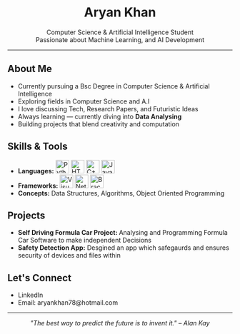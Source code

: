 <h1 align="center"> Aryan Khan</h1>
<p align="center">
    Computer Science & Artificial Intelligence Student <br>
    Passionate about Machine Learning, and AI Development 
</p>

<hr>

<h2> About Me</h2>
<ul>
  <li> Currently pursuing a Bsc Degree in Computer Science & Artificial Intelligence</li>
  <li> Exploring fields in Computer Science and A.I</li>
  <li> I love discussing Tech, Research Papers, and Futuristic Ideas</li>
  <li> Always learning — currently diving into <strong>Data Analysing </strong></li>
  <li> Building projects that blend creativity and computation</li>
</ul>

<h2>Skills & Tools</h2>
<ul>
  <li><strong>Languages:</strong>
    <img src="https://cdn.jsdelivr.net/gh/devicons/devicon/icons/python/python-original.svg" alt="Python" width="30"/>
    <img src="https://cdn.jsdelivr.net/gh/devicons/devicon/icons/html5/html5-original.svg" alt="HTML" width="30"/>
    <img src="https://cdn.jsdelivr.net/gh/devicons/devicon/icons/cplusplus/cplusplus-original.svg" alt="C++" width="30"/>
    <img src="https://cdn.jsdelivr.net/gh/devicons/devicon/icons/java/java-original.svg" alt="Java" width="30"/>
  </li>
  <li><strong>Frameworks:</strong>
    <img src="https://cdn.jsdelivr.net/gh/devicons/devicon/icons/visualstudio/visualstudio-plain.svg" alt="Visual Studio" width="30"/>
    <img src="https://cdn.jsdelivr.net/gh/devicons/devicon/icons/netbeans/netbeans-original.svg" alt="NetBeans" width="30"/>
    <img src="https://cdn.jsdelivr.net/gh/devicons/devicon/icons/brackets/brackets-original.svg" alt="Brackets" width="30"/>
  </li>
  <li><strong>Concepts:</strong> Data Structures, Algorithms, Object Oriented Programming</li>
</ul>



<h2> Projects</h2>
<ul>
  <li><strong>Self Driving Formula Car Project: </strong> Analysing and Programming Formula Car Software to make independent Decisions </li>
  <li><strong>Safety Detection App:</strong> Desgined an app which safegaurds and ensures security of devices and files within</li>
</ul>

<h2> Let's Connect</h2>
<ul>
  <li> <a [href="[https://www.linkedin.com/in/yourprofile](https://eur03.safelinks.protection.outlook.com/?url=https%3A%2F%2Fwww.linkedin.com%2Fin%2Faryan-khan-a0183526b%3Futm_source%3Dshare%26utm_campaign%3Dshare_via%26utm_content%3Dprofile%26utm_medium%3Dandroid_app&data=05%7C02%7CQ2590504%40tees.ac.uk%7Cd5787073ef9e46c019ed08de0fc237ff%7C43d2115ba55e46b69df7b03388ecfc60%7C0%7C1%7C638965523997748064%7CUnknown%7CTWFpbGZsb3d8eyJFbXB0eU1hcGkiOnRydWUsIlYiOiIwLjAuMDAwMCIsIlAiOiJXaW4zMiIsIkFOIjoiTWFpbCIsIldUIjoyfQ%3D%3D%7C40000%7C%7C%7C&sdata=hwu0K9wyRdBmVzf6iKUB3dngrOBjJpWLsKNCYWi8%2BMA%3D&reserved=0)](https://www.linkedin.com/in/aryan-khan-a0183526b/)">LinkedIn</a></li>
  <li> Email: aryankhan78@hotmail.com</li>
</ul>

<hr>

<p align="center">
  <em>"The best way to predict the future is to invent it." – Alan Kay</em>
</p>
